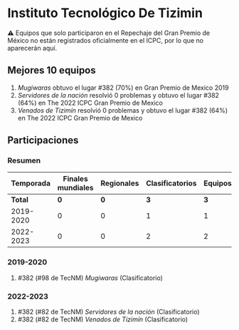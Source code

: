 # Instituto Tecnológico De Tizimin

:warning: Equipos que solo participaron en el Repechaje del Gran Premio de México no están registrados oficialmente en el ICPC, por lo que no aparecerán aquí.

## Mejores 10 equipos

1. _Mugiwaras_ obtuvo el lugar #382 (70%) en Gran Premio de Mexico 2019
1. _Servidores de la nación_ resolvió 0 problemas y obtuvo el lugar #382 (64%) en The 2022 ICPC Gran Premio de Mexico
1. _Venados de Tizimín_ resolvió 0 problemas y obtuvo el lugar #382 (64%) en The 2022 ICPC Gran Premio de Mexico

## Participaciones

### Resumen

| Temporada | Finales mundiales | Regionales | Clasificatorios | Equipos |
| --- | --- | --- | --- | --- |
| **Total** | **0** | **0** | **3** | **3** |
| 2019-2020 | 0 | 0 | 1 | 1 |
| 2022-2023 | 0 | 0 | 2 | 2 |

### 2019-2020

1. #382 (#98 de TecNM) _Mugiwaras_ (Clasificatorio)

### 2022-2023

1. #382 (#82 de TecNM) _Servidores de la nación_ (Clasificatorio)
1. #382 (#82 de TecNM) _Venados de Tizimín_ (Clasificatorio)



